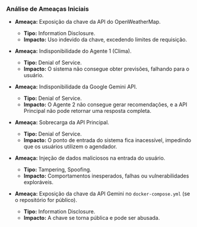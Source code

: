 ### Análise de Ameaças Iniciais

* **Ameaça:** Exposição da chave da API do OpenWeatherMap.
    * **Tipo:** Information Disclosure.
    * **Impacto:** Uso indevido da chave, excedendo limites de requisição.

* **Ameaça:** Indisponibilidade do Agente 1 (Clima).
    * **Tipo:** Denial of Service.
    * **Impacto:** O sistema não consegue obter previsões, falhando para o usuário.

* **Ameaça:** Indisponibilidade da Google Gemini API.
    * **Tipo:** Denial of Service.
    * **Impacto:** O Agente 2 não consegue gerar recomendações, e a API Principal não pode retornar uma resposta completa.

* **Ameaça:** Sobrecarga da API Principal.
    * **Tipo:** Denial of Service.
    * **Impacto:** O ponto de entrada do sistema fica inacessível, impedindo que os usuários utilizem o agendador.

* **Ameaça:** Injeção de dados maliciosos na entrada do usuário.
    * **Tipo:** Tampering, Spoofing.
    * **Impacto:** Comportamentos inesperados, falhas ou vulnerabilidades exploráveis.

* **Ameaça:** Exposição da chave da API Gemini no `docker-compose.yml` (se o repositório for público).
    * **Tipo:** Information Disclosure.
    * **Impacto:** A chave se torna pública e pode ser abusada.